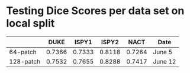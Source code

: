 # Testing Dice Scores per data set on local split

| | DUKE | ISPY1 | ISPY2 | NACT | Date |
|-|------|-------|-------|------|------|
| 64-patch | 0.7366 | 0.7333 | 0.8118 | 0.7264 | June 5
| 128-patch | 0.7532 | 0.7655 | 0.8288 | 0.7417 | June 12